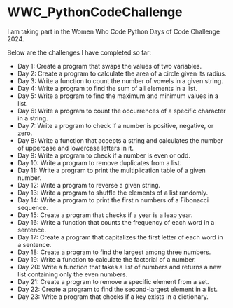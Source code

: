 # WWC_PythonCodeChallenge
I am taking part in the Women Who Code Python Days of Code Challenge 2024.

Below are the challenges I have completed so far:

- Day 1: Create a program that swaps the values of two variables.
- Day 2: Create a program to calculate the area of a circle given its radius.
- Day 3: Write a function to count the number of vowels in a given string.
- Day 4: Write a program to find the sum of all elements in a list.
- Day 5: Write a program to find the maximum and minimum values in a list.
- Day 6: Write a program to count the occurrences of a specific character in a string.
- Day 7: Write a program to check if a number is positive, negative, or zero.
- Day 8: Write a function that accepts a string and calculates the number of uppercase and lowercase letters in it.
- Day 9: Write a program to check if a number is even or odd.
- Day 10: Write a program to remove duplicates from a list.
- Day 11: Write a program to print the multiplication table of a given number.
- Day 12: Write a program to reverse a given string.
- Day 13: Write a program to shuffle the elements of a list randomly.
- Day 14: Write a program to print the first n numbers of a Fibonacci sequence.
- Day 15: Create a program that checks if a year is a leap year.
- Day 16: Write a function that counts the frequency of each word in a sentence.
- Day 17: Create a program that capitalizes the first letter of each word in a sentence.
- Day 18: Create a program to find the largest among three numbers.
- Day 19: Write a function to calculate the factorial of a number.
- Day 20: Write a function that takes a list of numbers and returns a new list containing only the even numbers.
- Day 21: Create a program to remove a specific element from a set.
- Day 22: Create a program to find the second-largest element in a list.
- Day 23: Write a program that checks if a key exists in a dictionary.
